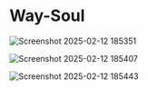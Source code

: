 # Way-Soul
![Screenshot 2025-02-12 185351](https://github.com/user-attachments/assets/d9ce5e3a-cc6a-46c9-96b0-fd35d27a8efb)

![Screenshot 2025-02-12 185407](https://github.com/user-attachments/assets/d8fd7920-b0cb-4250-bee1-e7bcc111c727)

![Screenshot 2025-02-12 185443](https://github.com/user-attachments/assets/bc78fbe7-fd82-4650-a54e-8fff9b9f7dad)
